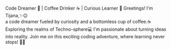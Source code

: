 Code Dreamer 💭 | Coffee Drinker ☕ | Curious Learner 📖
Greetings! I'm Tijana,✨😉 <br />
a code dreamer fueled by curiosity and a bottomless cup of coffee.☕
Exploring the realms of Techno-sphere💻
I'm passionate about turning ideas into reality.
Join me on this exciting coding adventure, where learning never stops! 🌌✨
